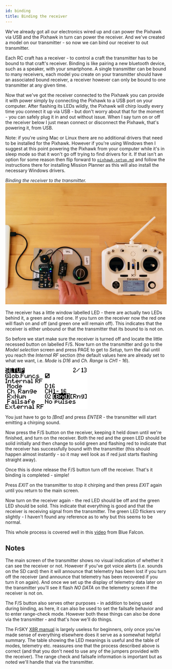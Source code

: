 ```yaml
---
id: binding
title: Binding the receiver
---
```


We've already got all our electronics wired up and can power the Pixhawk via USB and the Pixhawk in turn can power the receiver. And we've created a model on our transmitter - so now we can bind our receiver to out transmitter.

Each RC craft has a receiver - to control a craft the transmitter has to be bound to that craft's receiver. Binding is like pairing a new bluetooth device, such as a speaker, with your smartphone. A single transmitter can be bound to many receivers, each model you create on your transmitter should have an associated bound receiver, a receiver however can only be bound to one transmitter at any given time.

Now that we've got the receiver connected to the Pixhawk you can provide it with power simply by connecting the Pixhawk to a USB port on your computer. After flashing its LEDs wildly, the Pixhawk will chirp loudly every time you connect it up via USB - but don't worry about that for the moment - you can safely plug it in and out without issue. When I say turn on or off the receiver below I just mean connect or disconnect the Pixhawk, that's powering it, from USB.

Note: if you're using Mac or Linux there are no additional drivers that need to be installed for the Pixhawk. However if you're using Windows then I suggest at this point powering the Pixhawk from your computer while it's in sleep mode so that it won't go off trying to find drivers for it. If that isn't an option for some reason then flip forward to [`pixhawk-setup.md`](pixhawk-setup.md) and follow the instructions there for installing Mission Planner as this will also install the necessary Windows drivers.

_Binding the receiver to the transmitter._  
<img width="512" src="assets/images/assembly/receiver/binding.jpg">

The receiver has a little window labelled LED - there are actually two LEDs behind it, a green and a red one. If you turn on the receiver now the red one will flash on and off (and green one will remain off). This indicates that the receiver is either unbound or that the transmitter that its bound to is not on.

So before we start make sure the receiver is turned off and locate the little recessed button on labelled F/S. Now turn on the transmitter and go to the _Model selection_ screen and press PAGE to get to _Setup_, turn the dial until you reach the _Internal RF_ section (the default values here are already set to what we want, i.e. _Mode_ is _D16_ and _Ch. Range_ is _CH1 - 16_).

![bind](assets/images/opentx-screenshots/bind.png)

You just have to go to _[Bnd]_ and press _ENTER_ - the transmitter will start emitting a chirping sound.

Now press the F/S button on the receiver, keeping it held down until we're finished, and turn on the receiver. Both the red and the green LED should be solid initially and then change to solid green and flashing red to indicate that the receiver has successfully bound with the transmitter (this should happen almost instantly - so it may well look as if red just starts flashing straight away).

Once this is done release the F/S button turn off the receiver. That's it binding is completed - simple!

Press _EXIT_ on the transmitter to stop it chirping and then press _EXIT_ again until you return to the main screen.

Now turn on the receiver again - the red LED should be off and the green LED should be solid. This indicate that everything is good and that the receiver is receiving signal from the transmitter. The green LED flickers very slightly - I haven't found any reference as to why but this seems to be normal.

This whole process is covered well in this [video](https://www.youtube.com/watch?v=RH_RuVbF2YU) from Blue Falcon.

Notes
-----

The main screen of the transmitter shows no visual indication of whether it can see the receiver or not. However if you've got voice alerts (i.e. sounds on the SD card) then it will announce that telemetry has been lost if you turn off the receiver (and announce that telemetry has been recovered if you turn it on again). And once we set up the display of telemetry data later on the transmitter you'll see it flash _NO DATA_ on the telemetry screen if the receiver is not on.

The F/S button also serves other purposes - in addition to being used during binding, as here, it can also be used to set the failsafe behavior and to enter range-check mode. However both these things can also be done via the transmitter - and that's how we'll do things.

The FrSKY [X8R manual](https://www.frsky-rc.com/wp-content/uploads/2017/07/Manual/X8R.pdf) is largely useless for beginners, only once you've made sense of everything elsewhere does it serve as a somewhat helpful summary. The table showing the LED meanings is useful and the table of modes, telemetry etc. reassures one that the process described above is correct (and that you don't need to use any of the jumpers provided with the receiver). The range check and failsafe information is important but as noted we'll handle that via the transmitter.
